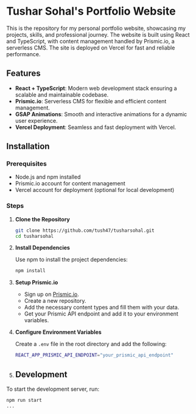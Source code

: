 # Tushar Sohal's Portfolio Website

This is the repository for my personal portfolio website, showcasing my projects, skills, and professional journey. The website is built using React and TypeScript, with content management handled by Prismic.io, a serverless CMS. The site is deployed on Vercel for fast and reliable performance.

## Features

- **React + TypeScript**: Modern web development stack ensuring a scalable and maintainable codebase.
- **Prismic.io**: Serverless CMS for flexible and efficient content management.
- **GSAP Animations**: Smooth and interactive animations for a dynamic user experience.
- **Vercel Deployment**: Seamless and fast deployment with Vercel.

## Installation

### Prerequisites

- Node.js and npm installed
- Prismic.io account for content management
- Vercel account for deployment (optional for local development)

### Steps

1. **Clone the Repository**

    ```sh
    git clone https://github.com/tush47/tusharsohal.git
    cd tusharsohal
    ```

2. **Install Dependencies**

    Use npm to install the project dependencies:

    ```sh
    npm install
    ```

3. **Setup Prismic.io**

    - Sign up on [Prismic.io](https://prismic.io/).
    - Create a new repository.
    - Add the necessary content types and fill them with your data.
    - Get your Prismic API endpoint and add it to your environment variables.

4. **Configure Environment Variables**

    Create a `.env` file in the root directory and add the following:

    ```sh
    REACT_APP_PRISMIC_API_ENDPOINT="your_prismic_api_endpoint"
    ```

5.  ## Development
  
  To start the development server, run:
  
  ```sh
  npm run start
  ...
